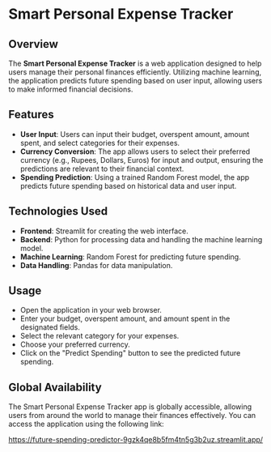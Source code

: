 # Smart Personal Expense Tracker

## Overview
The **Smart Personal Expense Tracker** is a web application designed to help users manage their personal finances efficiently. Utilizing machine learning, the application predicts future spending based on user input, allowing users to make informed financial decisions.

## Features
- **User Input**: Users can input their budget, overspent amount, amount spent, and select categories for their expenses.
- **Currency Conversion**: The app allows users to select their preferred currency (e.g., Rupees, Dollars, Euros) for input and output, ensuring the predictions are relevant to their financial context.
- **Spending Prediction**: Using a trained Random Forest model, the app predicts future spending based on historical data and user input.

## Technologies Used
- **Frontend**: Streamlit for creating the web interface.
- **Backend**: Python for processing data and handling the machine learning model.
- **Machine Learning**: Random Forest for predicting future spending.
- **Data Handling**: Pandas for data manipulation.

## Usage
- Open the application in your web browser.
- Enter your budget, overspent amount, and amount spent in the designated fields.
- Select the relevant category for your expenses.
- Choose your preferred currency.
- Click on the "Predict Spending" button to see the predicted future spending.

## Global Availability 
The Smart Personal Expense Tracker app is globally accessible, allowing users from around the world to manage their finances effectively. You can access the application using the following link:

https://future-spending-predictor-9gzk4qe8b5fm4tn5g3b2uz.streamlit.app/
